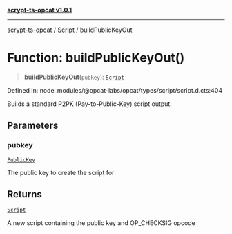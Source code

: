 [**scrypt-ts-opcat v1.0.1**](../../../README.md)

***

[scrypt-ts-opcat](../../../README.md) / [Script](../README.md) / buildPublicKeyOut

# Function: buildPublicKeyOut()

> **buildPublicKeyOut**(`pubkey`): [`Script`](../../../classes/Script.md)

Defined in: node\_modules/@opcat-labs/opcat/types/script/script.d.cts:404

Builds a standard P2PK (Pay-to-Public-Key) script output.

## Parameters

### pubkey

[`PublicKey`](../../../classes/PublicKey.md)

The public key to create the script for

## Returns

[`Script`](../../../classes/Script.md)

A new script containing the public key and OP_CHECKSIG opcode
